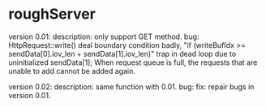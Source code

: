 # roughServer

version 0.01:
    description: only support GET method.
    bug: HttpRequest::write() deal boundary condition badly, "if (writeBufIdx >= sendData[0].iov_len + sendData[1].iov_len)" trap in dead loop due to uninitialized sendData[1];
         When request queue is full, the requests that are unable to add cannot be added again.

version 0.02:
    description: same function with 0.01.
    bug:
    fix: repair bugs in version 0.01.
